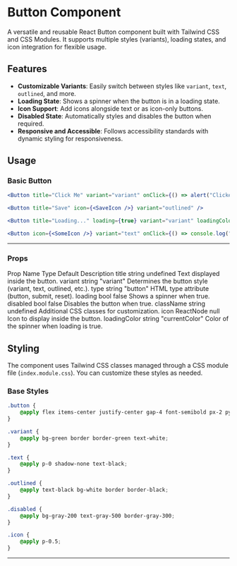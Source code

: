# Button Component

A versatile and reusable React Button component built with Tailwind CSS and CSS Modules. It supports multiple styles (variants), loading states, and icon integration for flexible usage.

## Features

-   **Customizable Variants**: Easily switch between styles like `variant`, `text`, `outlined`, and more.
-   **Loading State**: Shows a spinner when the button is in a loading state.
-   **Icon Support**: Add icons alongside text or as icon-only buttons.
-   **Disabled State**: Automatically styles and disables the button when required.
-   **Responsive and Accessible**: Follows accessibility standards with dynamic styling for responsiveness.

## Usage

### Basic Button

```jsx
<Button title="Click Me" variant="variant" onClick={() => alert("Clicked!")} />

<Button title="Save" icon={<SaveIcon />} variant="outlined" />

<Button title="Loading..." loading={true} variant="variant" loadingColor="red" />

<Button icon={<SomeIcon />} variant="text" onClick={() => console.log("Icon Clicked!")} />

```

---

### Props

Prop Name Type Default Description
title string undefined Text displayed inside the button.
variant string "variant" Determines the button style (variant, text, outlined, etc.).
type string "button" HTML type attribute (button, submit, reset).
loading bool false Shows a spinner when true.
disabled bool false Disables the button when true.
className string undefined Additional CSS classes for customization.
icon ReactNode null Icon to display inside the button.
loadingColor string "currentColor" Color of the spinner when loading is true.

## Styling

The component uses Tailwind CSS classes managed through a CSS module file (`index.module.css`). You can customize these styles as needed.

### Base Styles

```css
.button {
    @apply flex items-center justify-center gap-4 font-semibold px-2 py-0.5 rounded text-xs lg:text-base shadow-sm;
}

.variant {
    @apply bg-green border border-green text-white;
}

.text {
    @apply p-0 shadow-none text-black;
}

.outlined {
    @apply text-black bg-white border border-black;
}

.disabled {
    @apply bg-gray-200 text-gray-500 border-gray-300;
}

.icon {
    @apply p-0.5;
}
```

---
